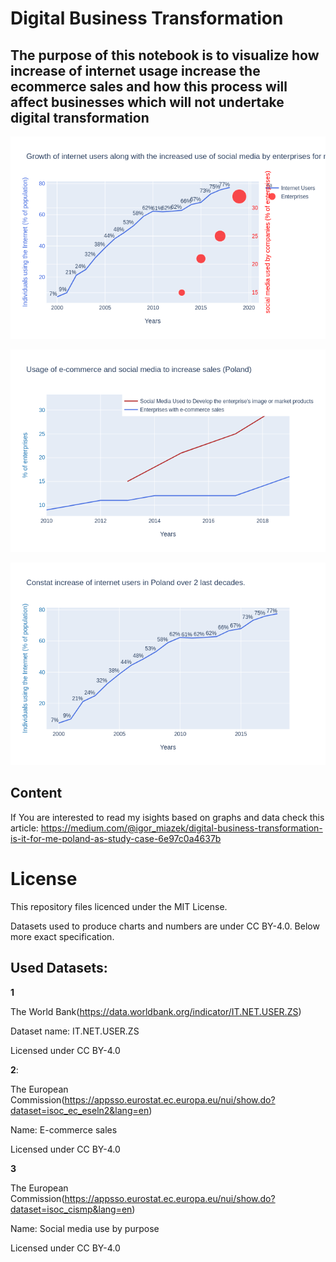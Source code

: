 # Digital Business Transformation

## The purpose of this notebook is to visualize how increase of internet usage increase the ecommerce sales and how this process will affect businesses which will not undertake digital transformation

![alt text](https://github.com/IOR88/DigitalBusinessTransformation/blob/master/newplot.png)

![alt text](https://github.com/IOR88/DigitalBusinessTransformation/blob/master/newplot(1).png)

![alt text](https://github.com/IOR88/DigitalBusinessTransformation/blob/master/newplot(2).png)

## Content
If You are interested to read my isights based on graphs and data check this article:
https://medium.com/@igor_miazek/digital-business-transformation-is-it-for-me-poland-as-study-case-6e97c0a4637b

# License
This repository files licenced under the MIT License.

Datasets used to produce charts and numbers are under CC BY-4.0. Below more exact specification.

## Used Datasets:

**1**

The World Bank(https://data.worldbank.org/indicator/IT.NET.USER.ZS)

Dataset name: IT.NET.USER.ZS

Licensed under CC BY-4.0

**2**:

The European Commission(https://appsso.eurostat.ec.europa.eu/nui/show.do?dataset=isoc_ec_eseln2&lang=en)

Name: E-commerce sales

Licensed under CC BY-4.0

**3**

The European Commission(https://appsso.eurostat.ec.europa.eu/nui/show.do?dataset=isoc_cismp&lang=en)

Name:  Social media use by purpose

Licensed under CC BY-4.0
